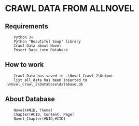 # **CRAWL DATA FROM ALLNOVEL**

## Requirements
        Python 3+
        Python "Beautiful Soup" library
        Crawl Data about Novel
        Insert Data into Database
## How to work
        Crawl_Data has saved in .\Novel_Crawl_2\Output
        list all data has been inserted to .\Novel_Crawl_2\Database\database.db
## About Database 
        Novel(#NID, Theme)
        Chapter(#CID, Content, Page)
        Novel_Chapter(#NID,#CID)

        